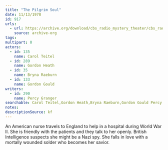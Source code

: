 ```yaml
---
title: "The Pilgrim Soul"
date: 11/13/1978
id: 917
urls: 
  - url: https://archive.org/download/cbs_radio_mystery_theater/cbs_radio_mystery_theater-0901-0950.zip/cbs_radio_mystery_theater-0901-0950%2Fcbsrmt_0917_the_pilgrim_soul.mp3
    source: archive-org
tags: 
multipart: 0
actors:  
  - id: 135
    name: Carol Teitel  
  - id: 289
    name: Gordon Heath  
  - id: 35
    name: Bryna Raeburn  
  - id: 133
    name: Gordon Gould
writers:  
  - id: 290
    name: Percy Granger
searchable: Carol Teitel,Gordon Heath,Bryna Raeburn,Gordon Gould Percy Granger
notes: 
descriptionSource: kf
---
```

An American nurse travels to England to help in a hospital during World War II. She is friendly with the patients and they talk to her openly. British Intelligence suspects she might be a Nazi spy. She falls in love with a mortally wounded solder who becomes her savior.
